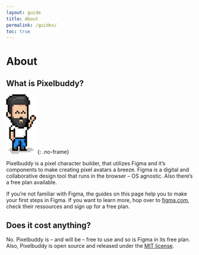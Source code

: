 ```yaml
---
layout: guide
title: About
permalink: /guides/
toc: true
---
```


# About

## What is Pixelbuddy?
![Pixelbuddy waving](/assets/media/pixelbuddy.svg)
{: .no-frame}

Pixelbuddy is a pixel character builder, that utilizes Figma and it’s components to make creating pixel avatars a breeze.
Figma is a digital and collaborative design tool that runs in the browser – OS agnostic. Also there’s a free plan available.

If you’re not familiar with Figma, the guides on this page help you to make your first steps in Figma. If you want to learn more, hop over to [figma.com](https://figma.com), check their ressources and sign up for a free plan.


## Does it cost anything?
No. 
Pixelbuddy is – and will be – free to use and so is Figma in its free plan. Also, Pixelbuddy is open source and released under the [MIT license](https://github.com/markusoelhafen/pixelbuddy/blob/master/LICENSE).